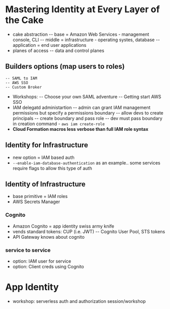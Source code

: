 # Mastering Identity at Every Layer of the Cake

- cake abstraction 
    -- base = Amazon Web Services - management console, CLI
    -- middle = infrastructure - operating systes, database
    -- application = end user applications
- planes of access
    -- data and control planes
## Builders options (map users to roles)
    -- SAML to IAM
    -- AWS SSO
    -- Custom Broker
- Workshops:
    -- Choose your own SAML adventure
    -- Getting start AWS SSO
- IAM delegatd administartion
    -- admin can grant IAM management permissions but specify a permissions boundary
    -- allow devs to create principals
    -- create boundary and pass role
    -- dev must pass boundary in creation command - `aws iam create-role`
- **Cloud Formation macros less verbose than full IAM role syntax**

## Identity for Infrastructure
- new option = IAM based auth
- `--enable-iam-database-authentication` as an example.. some services require flags to allow this type of auth

## Identity of Infrastructure
- base primitive = IAM roles
- AWS Secrets Manager

### Cognito
- Amazon Cognito = app identity swiss army knife
- vends standard tokens: CUP (i.e. JWT) -- Cognito User Pool, STS tokens
- API Gateway knows about cognito

### service to service
- option: IAM user for service
- option: Client creds using Cognito

# App Identity
- workshop: serverless auth and authorization session/workshop
